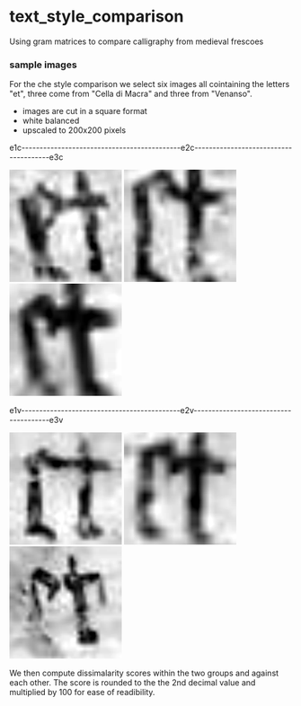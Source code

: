 # text_style_comparison
Using gram matrices to compare calligraphy from medieval frescoes

### sample images
For the che style comparison we select six images all cointaining the letters "et", three come from "Cella di Macra" and three from "Venanso".

 - images are cut in a square format 
 - white balanced 
 - upscaled to 200x200 pixels 


e1c--------------------------------------------e2c--------------------------------------e3c


![e1c](https://github.com/fmerizzi/text_style_comparison/blob/main/sample_images/e1c.png)
![e2c](https://github.com/fmerizzi/text_style_comparison/blob/main/sample_images/e2c.png)
![e3c](https://github.com/fmerizzi/text_style_comparison/blob/main/sample_images/e3c.png)


e1v--------------------------------------------e2v--------------------------------------e3v


![e1v](https://github.com/fmerizzi/text_style_comparison/blob/main/sample_images/e1v.png)
![e2v](https://github.com/fmerizzi/text_style_comparison/blob/main/sample_images/e2v.png)
![e3v](https://github.com/fmerizzi/text_style_comparison/blob/main/sample_images/e3v.png)

We then compute dissimalarity scores within the two groups and against each other. 
The score is rounded to the the 2nd decimal value and multiplied by 100 for ease of readibility. 

